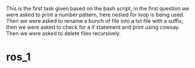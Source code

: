 This is the first task given based on the bash script, in the first question we were asked to print a number pattern, here nested for loop is being used. Then we were asked to rename a bunch of file into a txt file with a suffix, then we were asked to check for a if statement and print using cowsay. Then we were asked to delete files recursively.
# ros_1
